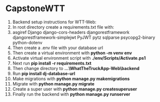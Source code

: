 # CapstoneWTT
<ol>
<li>Backend setup instructions for WTT-Web:</li>
<li>In root directory create a requirements.txt file with:</li>
<li>asgiref
Django
django-cors-headers
djangorestframework
djangorestframework-simplejwt
PyJWT
pytz
sqlparse
psycopg2-binary
python-dotenv</li>
<li>Then create a .env file with your database url</li>
<li>Then create a virtual environment with <b>python -m venv env</b></li>
<li>Activate virtual environment script with <b>./env/Scripts/Activate.ps1</b></li>
<li>Next run <b>pip install -r requirements.txt</b></li>
<li>Then change directory to <b>...\WhatTheTruckApp-Web\backend</b></li>
<li>Run <b>pip install dj-database-url</b></li>
<li>Make migrations with <b>python manage.py makemigrations</b></li>
<li>Migrate with <b>python manage.py migrate</b></li>
<li>Create a super user with <b>python manage.py createsuperuser</b></li>
<li>Finally run the backend with <b>python manage.py runserver</b> </li>
</ol>
